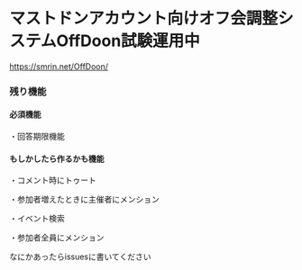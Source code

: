 # マストドンアカウント向けオフ会調整システムOffDoon試験運用中

https://smrin.net/OffDoon/


### 残り機能

#### 必須機能

・回答期限機能

#### もしかしたら作るかも機能

・コメント時にトゥート

・参加者増えたときに主催者にメンション

・イベント検索

・参加者全員にメンション


なにかあったらissuesに書いてください
